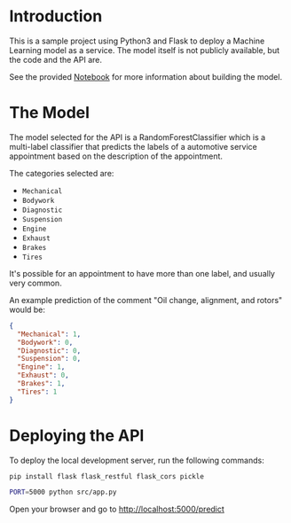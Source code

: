 # Introduction

This is a sample project using Python3 and Flask to deploy a Machine Learning
model as a service. The model itself is not publicly available, but the code
and the API are.

See the provided [Notebook](Notebook.ipynb) for more information about building
the model.

# The Model

The model selected for the API is a RandomForestClassifier which is a multi-label
classifier that predicts the labels of a automotive service appointment based
on the description of the appointment.

The categories selected are:

- `Mechanical`
- `Bodywork`
- `Diagnostic`
- `Suspension`
- `Engine`
- `Exhaust`
- `Brakes`
- `Tires`

It's possible for an appointment to have more than one label, and usually very common.

An example prediction of the comment "Oil change, alignment, and rotors" would be:

```json
{
  "Mechanical": 1,
  "Bodywork": 0,
  "Diagnostic": 0,
  "Suspension": 0,
  "Engine": 1,
  "Exhaust": 0,
  "Brakes": 1,
  "Tires": 1
}
```

# Deploying the API

To deploy the local development server, run the following commands:

```bash
pip install flask flask_restful flask_cors pickle
```

```bash
PORT=5000 python src/app.py
```

Open your browser and go to [http://localhost:5000/predict](http://localhost:5000/predict?comment=Oil%20change,%20alignment,%20and%20rotors)
